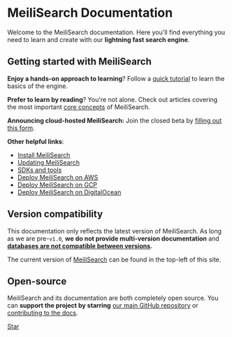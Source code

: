 # MeiliSearch Documentation

Welcome to the MeiliSearch documentation. Here you'll find everything you need to learn and create with our **lightning fast search engine**.

[<linkButton text="🚀 QUICK START"/>](/learn/getting_started/quick_start.md)

## Getting started with MeiliSearch

**Enjoy a hands-on approach to learning**? Follow a [quick tutorial](/learn/getting_started/quick_start.md) to learn the basics of the engine.

**Prefer to learn by reading**? You're not alone. Check out articles covering the most important [core concepts](/learn/core_concepts) of MeiliSearch.

**Announcing cloud-hosted MeiliSearch:** Join the closed beta by [filling out this form](https://meilisearch.typeform.com/to/FtnzvZfh).

**Other helpful links**:

- [Install MeiliSearch](/learn/getting_started/installation.md)
- [Updating MeiliSearch](/learn/advanced/updating.md)
- [SDKs and tools](/learn/what_is_meilisearch/sdks.md)
- [Deploy MeiliSearch on AWS](learn/cookbooks/aws.md)
- [Deploy MeiliSearch on GCP](learn/cookbooks/gcp.md)
- [Deploy MeiliSearch on DigitalOcean](learn/cookbooks/digitalocean_droplet.md)

## Version compatibility

This documentation only reflects the latest version of MeiliSearch. As long as we are pre-`v1.0`, **we do not provide multi-version documentation** and **[databases are not compatible between versions](/learn/advanced/updating.md).**

The current version of [MeiliSearch](https://github.com/meilisearch/MeiliSearch) can be found in the top-left of this site.

## Open-source

MeiliSearch and its documentation are both completely open source. You can **support the project by starring** [our main GitHub repository](https://github.com/meilisearch/MeiliSearch) or [contributing to the docs](/learn/contributing/contributing_to_docs.md).

<a class="github-button" href="https://github.com/meilisearch/MeiliSearch" data-icon="octicon-star" data-size="large" data-show-count="true" aria-label="Star meilisearch/MeiliSearch on GitHub">Star</a><!-- prettier-ignore
--><script async defer src="https://buttons.github.io/buttons.js"></script>
